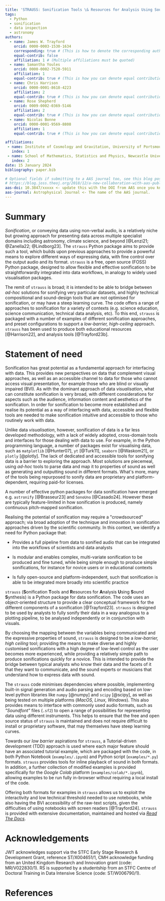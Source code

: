 ```yaml
---
title: 'STRAUSS: Sonification Tools \& Resources for Analysis Using Sound Synthesis'
tags:
  - Python
  - sonification
  - data inspection
  - astronomy
authors:
  - name: James W. Trayford
    orcid: 0000-0003-1530-1634
    corresponding: true # (This is how to denote the corresponding author)
    equal-contrib: false
    affiliation: 1 # (Multiple affiliations must be quoted)
  - name: Samantha Youles
	orcid: 0000-0002-7520-5911
    affiliation: 1
    equal-contrib: true # (This is how you can denote equal contributions between multiple authors)
  - name: Chris Harrison
	orcid: 0000-0001-8618-4223
    affiliation: 2
    equal-contrib: true # (This is how you can denote equal contributions between multiple authors)
  - name: Rose Shepherd
	orcid: 0009-0002-0369-5146
    affiliation: 2
    equal-contrib: true # (This is how you can denote equal contributions between multiple authors)
  - name: Nicolas Bonne
	orcid: 0000-0001-9569-8808
    affiliation: 1
    equal-contrib: true # (This is how you can denote equal contributions between multiple authors)

affiliations:
 - name: Institute of Cosmology and Gravitation, University of Portsmouth, Dennis Sciama Building, Burnaby Road, Portsmouth PO1 3FX, UK
   index: 1
 - name: School of Mathematics, Statistics and Physics, Newcastle University, NE1 7RU, UK
   index: 2
date: 15 January 2024
bibliography: paper.bib

# Optional fields if submitting to a AAS journal too, see this blog post:
# https://blog.joss.theoj.org/2018/12/a-new-collaboration-with-aas-publishing
aas-doi: 10.3847/xxxxx <- update this with the DOI from AAS once you know it.
aas-journal: Astrophysical Journal <- The name of the AAS journal.
---
```


# Summary

_Sonification_, or conveying data using non-verbal audio, is a relatively niche
but growing approach for presenting data across multiple specialist
domains including  astronomy, climate science, and beyond [@Lenzi21;
@Zanella22; @Lindborg23]. The
`strauss` Python package aims to provide such a tool, which builds upon previous
approaches to provide a powerful means to explore different ways of expressing
data, with fine control over the output audio and its format.
`strauss` is a free, open source (FOSS) Python package, designed to allow flexible and
effective sonification to be straightforwardly integrated into data workflows,
in analogy to widely used visualisation packages.

The remit of `strauss` is broad; it is intended to be able to bridge between
_ad-hoc_ solutions for sonifying very particular datasets, and highly technical compositional
and sound-design tools that are not optimised for sonification, or may have a steep
learning curve. The code offers a range of approaches to sonification for a variety of
contexts (e.g. science education, science communication, technical data analysis, etc). 
To this end, `strauss` is packaged with a number of examples of different sonification
approaches, and preset configurations to support a _low-barrier, high-ceiling_ approach.
`strauss` has been used to produce both educational resources [@Harrison22], and
analysis tools [@Trayford23b].

# Statement of need

Sonification has great potential as a fundamental approach for interfacing with data.
This provides new perspectives on data that complement visual approaches, as
well as an accessible channel to data for those who cannot access visual
presentation, for example those who are blind or visually impaired
(BVI). As with the dominant approach of data 
_visualisation_, what can constitute sonification is very broad, with different considerations for aspects
such as the audience, information content and aesthetics of the sonification. In
order for sonification to become more established and realise its potential as
a way of interfacing with data, accessible and flexible tools are needed to make
sonification intuitive and accessible to those who routinely work with data.

Unlike data _visualisation_, however, sonification of data is a far less developed
methodology, with a lack of widely adopted, cross-domain tools and interfaces for those dealing with data
to use. For example, in the Python programming language, a number of packages
exist for visualising data, such as `matplotlib` [@Hunter07], `yt` [@Turk11],
`seaborn` [@Waskom21], or `plotly` [@plotly]. The lack of dedicated and accessible
tools for sonifying data is a barrier to exploring the approach. Most solutions
are piecemeal, using _ad-hoc_ tools to parse data and map it to properties of sound as
well as generating and outputting sound in different formats. What's more, many 
of the tools being repurposed to sonify data are proprietary and platform-dependent, requiring
paid-for licenses.

A number of effective python packages for data sonification have emerged e.g. `astronify`
[@Brasseur23] and `SonoUno` [@Casado24]. However these are typically feature-limited
in how sonification is produced, namely continuous pitch-mapped sonification.

Realising the potential of sonification may require a "crowdsourced" approach; via
broad adoption of the technique and innovation in sonification approaches driven by
the scientific community. In this context, we identify a need for Python package that:

- Provides a full pipeline from data to sonified audio that can be integrated into the
workflows of scientists and data analysts

- Is modular and enables complex, multi-variate sonification to be produced and fine tuned,
while being simple enough to produce simple sonifications, for instance for novice users or
in educational contexts

- Is fully open-source and platform-independent, such that sonification is able to be
integrated more broadly into scientific practice

`strauss` (**S**onification **T**ools and **R**esources for **A**nalysis **U**sing
**S**ound **S**ynthesis) is a Python package for data sonification. The code uses an
object-oriented structure to provide a clear conceptual framework for the different
components of a sonification [@Trayford23]. `strauss` is designed to be used by
analysts to fully sonify their data in a way analogous to a plotting pipeline, to be
analysed independently or in conjunction with visuals.

By choosing the mapping between the variables being communicated and the expressive properties
of sound, `strauss` is designed to be a _low-barrier, high ceiling_ tool; providing
the means to make diverse and highly customised sonifications with a high degree of
low-level control as the user becomes more experienced, while providing a relatively
simple path to produce sonifications quickly for a novice. This is intended to
provide the bridge between typical analysts who know their data and the facets of
it that they want to communicate, and the sound experts or musicians that understand
how to express data with sound.

The `strauss` code minimises dependencies where possible, implementing built-in signal
generation and audio parsing and encoding based on low-level python libraries like
`numpy` [@numpy] and `scipy` [@scipy], as well as being tested on multiple platforms (_MacOS, Linux,
Windows_). This also provides means to interface with commonly used audio formats,
such as _"Soundfont"_ files (`.sf2`) to open a range of possibilities for representing
data using different instruments. This helps to ensure that the free and open source
status of `strauss` is maintained and does not require difficult to install or
proprietary software, that may themselves have steep learning curves.

Towards our _low barrier_ aspirations for `strauss`, a Tutorial-driven development (TDD)
approach is used where each major feature should have an associated tutorial example,
which are packaged with the code, in both Python Notebook (`examples/.ipynb`) and Python script
(`examples/*.py`) formats. `strauss` provides tools for inline playback of sound in both formats.
In addition, a further collection of modified examples is provided specifically for the
_Google Colab_ platform (`examples/colab/*.ipynb`), allowing examples to be run fully
in-browser without requiring a local install of the code. 

Offering both formats for examples in `strauss` allows us to exploit the interactivity
and low technical threshold needed to use notebooks, while also having the BVI accessibility
of the raw-text scripts, given the difficulties of using notebooks with screen readers
[@Trayford24]. `strauss` is provided with extensive documentation, maintained and hosted via
[_Read The Docs_](https://strauss.readthedocs.io/en/latest/).

# Acknowledgements

JWT acknowledges support via the STFC Early Stage Research
& Development Grant, reference ST/X004651/1, CMH acknowledge funding from an United Kingdom
Research and Innovation grant (code: MR/V022830/1). RS is supported by a studentship from an
STFC Centre of Doctoral Training in Data Intensive Science (code: ST/W006790/1).

# References
